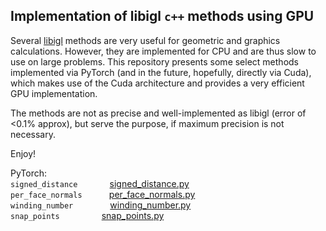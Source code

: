 ## Implementation of libigl `c++` methods using GPU 

Several [libigl](https://libigl.github.io/) methods are very useful for geometric and graphics calculations. However, they are implemented for CPU and are thus slow to use on large problems. This repository presents some select methods implemented via PyTorch (and in the future, hopefully, directly via Cuda), which makes use of the Cuda architecture and provides a very efficient GPU implementation. 

The methods are not as precise and well-implemented as libigl (error of <0.1% approx), but serve the purpose, if maximum precision is not necessary. 

Enjoy! 


PyTorch: \
`signed_distance` &nbsp; &nbsp; &nbsp; &nbsp; &nbsp; &nbsp; [signed_distance.py](https://github.com/tlk13/libigl_gpu/blob/main/pytorch_implementation/signed_distance.py) \
`per_face_normals` &nbsp; &nbsp; &nbsp; &nbsp; &nbsp; [per_face_normals.py](https://github.com/tlk13/libigl_gpu/blob/main/pytorch_implementation/per_face_normals.py)\
`winding_number` &nbsp; &nbsp; &nbsp; &nbsp; &nbsp; &nbsp; &nbsp; [winding_number.py](https://github.com/tlk13/libigl_gpu/blob/main/pytorch_implementation/winding_number.py)\
`snap_points` &nbsp; &nbsp; &nbsp; &nbsp; &nbsp; &nbsp; &nbsp; &nbsp; [snap_points.py](https://github.com/tlk13/libigl_gpu/blob/main/pytorch_implementation/snap_points.py)